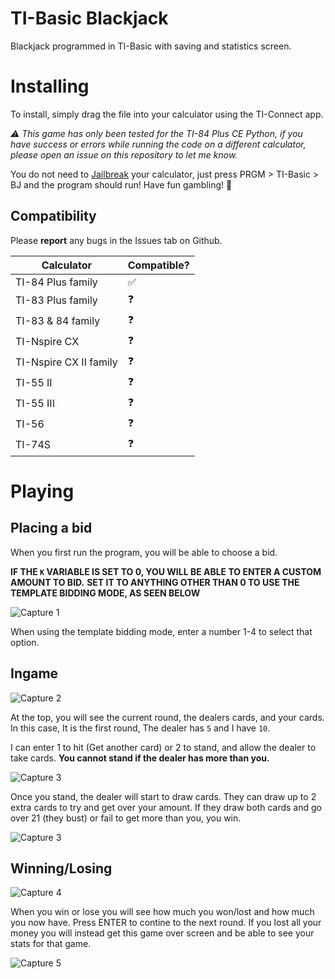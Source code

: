 # TI-Basic Blackjack
Blackjack programmed in TI-Basic with saving and statistics screen.

# Installing
To install, simply drag the file into your calculator using the TI-Connect app.

*⚠️ This game has only been tested for the TI-84 Plus CE Python, if you have success or errors while running the code on a different calculator, please open an issue on this repository to let me know.*

You do not need to [Jailbreak](https://calcplex.com/ti84plusce-jailbreak-tutorial/) your calculator, just press PRGM > TI-Basic > BJ and the program should run! Have fun gambling! 🤞

## Compatibility
Please **report** any bugs in the Issues tab on Github.

| Calculator    | Compatible?   |
| ------------- | ------------- |
| TI-84 Plus family  | ✅ |
| TI-83 Plus family  | ❓ |
| TI-83 & 84 family  | ❓ |
| TI-Nspire CX  | ❓ |
| TI-Nspire CX II family | ❓ |
| TI-55 II | ❓ |
| TI-55 III | ❓ |
| TI-56 | ❓ |
| TI-74S | ❓ |

# Playing
## Placing a bid
When you first run the program, you will be able to choose a bid.

**IF THE `K` VARIABLE IS SET TO 0, YOU WILL BE ABLE TO ENTER A CUSTOM AMOUNT TO BID.**
**SET IT TO ANYTHING OTHER THAN 0 TO USE THE TEMPLATE BIDDING MODE, AS SEEN BELOW**

![Capture 1](https://github.com/user-attachments/assets/2927f2ee-56d0-4d6e-a926-19fc249d361c)

When using the template bidding mode, enter a number 1-4 to select that option.

## Ingame
![Capture 2](https://github.com/user-attachments/assets/c57e7f5f-1545-4c87-8007-c6c5b71ef021)

At the top, you will see the current round, the dealers cards, and your cards. In this case, It is the first round, The dealer has `5` and I have `10`.

I can enter 1 to hit (Get another card) or 2 to stand, and allow the dealer to take cards. **You cannot stand if the dealer has more than you.**

![Capture 3](https://github.com/user-attachments/assets/885f6544-2007-4cf3-9a86-c2c429564a12)

Once you stand, the dealer will start to draw cards. They can draw up to 2 extra cards to try and get over your amount. If they draw both cards and go over 21 (they bust) or fail to get more than you, you win.

![Capture 3](https://github.com/user-attachments/assets/7419dafd-ddde-44f0-9e5e-e78e33a86a50)

## Winning/Losing

![Capture 4](https://github.com/user-attachments/assets/1f2a0f36-fc3a-4513-9f51-4872a0fbc0ed)

When you win or lose you will see how much you won/lost and how much you now have. Press ENTER to contine to the next round. If you lost all your money you will instead get this game over screen and be able to see your stats for that game.

![Capture 5](https://github.com/user-attachments/assets/7ebe1091-2f84-4306-9f7d-8c48ca891877)
